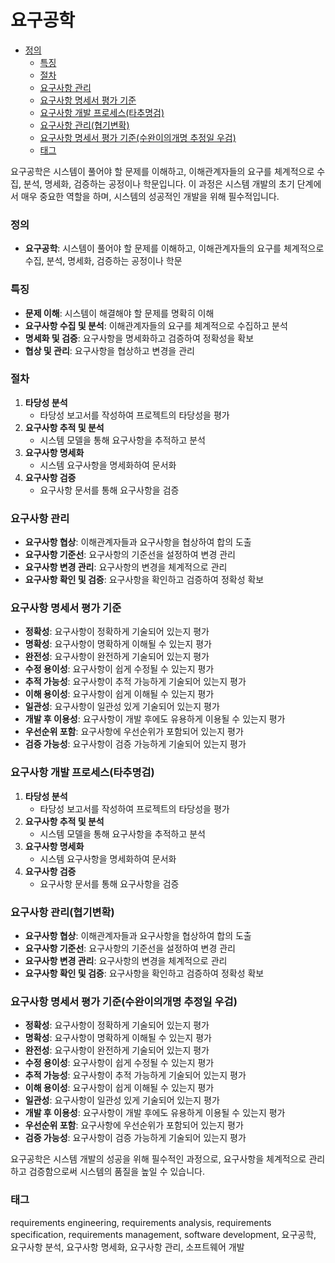 # 요구공학

<!-- mtoc-start -->

- [정의](#정의)
  - [특징](#특징)
  - [절차](#절차)
  - [요구사항 관리](#요구사항-관리)
  - [요구사항 명세서 평가 기준](#요구사항-명세서-평가-기준)
  - [요구사항 개발 프로세스(타추명검)](#요구사항-개발-프로세스타추명검)
  - [요구사항 관리(협기변확)](#요구사항-관리협기변확)
  - [요구사항 명세서 평가 기준(수완이의개명 추정일 우검)](#요구사항-명세서-평가-기준수완이의개명-추정일-우검)
  - [태그](#태그)

<!-- mtoc-end -->

요구공학은 시스템이 풀어야 할 문제를 이해하고, 이해관계자들의 요구를 체계적으로 수집, 분석, 명세화, 검증하는 공정이나 학문입니다. 이 과정은 시스템 개발의 초기 단계에서 매우 중요한 역할을 하며, 시스템의 성공적인 개발을 위해 필수적입니다.

### 정의

- **요구공학**: 시스템이 풀어야 할 문제를 이해하고, 이해관계자들의 요구를 체계적으로 수집, 분석, 명세화, 검증하는 공정이나 학문

### 특징

- **문제 이해**: 시스템이 해결해야 할 문제를 명확히 이해
- **요구사항 수집 및 분석**: 이해관계자들의 요구를 체계적으로 수집하고 분석
- **명세화 및 검증**: 요구사항을 명세화하고 검증하여 정확성을 확보
- **협상 및 관리**: 요구사항을 협상하고 변경을 관리

### 절차

1. **타당성 분석**
   - 타당성 보고서를 작성하여 프로젝트의 타당성을 평가
2. **요구사항 추적 및 분석**
   - 시스템 모델을 통해 요구사항을 추적하고 분석
3. **요구사항 명세화**
   - 시스템 요구사항을 명세화하여 문서화
4. **요구사항 검증**
   - 요구사항 문서를 통해 요구사항을 검증

### 요구사항 관리

- **요구사항 협상**: 이해관계자들과 요구사항을 협상하여 합의 도출
- **요구사항 기준선**: 요구사항의 기준선을 설정하여 변경 관리
- **요구사항 변경 관리**: 요구사항의 변경을 체계적으로 관리
- **요구사항 확인 및 검증**: 요구사항을 확인하고 검증하여 정확성 확보

### 요구사항 명세서 평가 기준

- **정확성**: 요구사항이 정확하게 기술되어 있는지 평가
- **명확성**: 요구사항이 명확하게 이해될 수 있는지 평가
- **완전성**: 요구사항이 완전하게 기술되어 있는지 평가
- **수정 용이성**: 요구사항이 쉽게 수정될 수 있는지 평가
- **추적 가능성**: 요구사항이 추적 가능하게 기술되어 있는지 평가
- **이해 용이성**: 요구사항이 쉽게 이해될 수 있는지 평가
- **일관성**: 요구사항이 일관성 있게 기술되어 있는지 평가
- **개발 후 이용성**: 요구사항이 개발 후에도 유용하게 이용될 수 있는지 평가
- **우선순위 포함**: 요구사항에 우선순위가 포함되어 있는지 평가
- **검증 가능성**: 요구사항이 검증 가능하게 기술되어 있는지 평가

### 요구사항 개발 프로세스(타추명검)

1. **타당성 분석**
   - 타당성 보고서를 작성하여 프로젝트의 타당성을 평가
2. **요구사항 추적 및 분석**
   - 시스템 모델을 통해 요구사항을 추적하고 분석
3. **요구사항 명세화**
   - 시스템 요구사항을 명세화하여 문서화
4. **요구사항 검증**
   - 요구사항 문서를 통해 요구사항을 검증

### 요구사항 관리(협기변확)

- **요구사항 협상**: 이해관계자들과 요구사항을 협상하여 합의 도출
- **요구사항 기준선**: 요구사항의 기준선을 설정하여 변경 관리
- **요구사항 변경 관리**: 요구사항의 변경을 체계적으로 관리
- **요구사항 확인 및 검증**: 요구사항을 확인하고 검증하여 정확성 확보

### 요구사항 명세서 평가 기준(수완이의개명 추정일 우검)

- **정확성**: 요구사항이 정확하게 기술되어 있는지 평가
- **명확성**: 요구사항이 명확하게 이해될 수 있는지 평가
- **완전성**: 요구사항이 완전하게 기술되어 있는지 평가
- **수정 용이성**: 요구사항이 쉽게 수정될 수 있는지 평가
- **추적 가능성**: 요구사항이 추적 가능하게 기술되어 있는지 평가
- **이해 용이성**: 요구사항이 쉽게 이해될 수 있는지 평가
- **일관성**: 요구사항이 일관성 있게 기술되어 있는지 평가
- **개발 후 이용성**: 요구사항이 개발 후에도 유용하게 이용될 수 있는지 평가
- **우선순위 포함**: 요구사항에 우선순위가 포함되어 있는지 평가
- **검증 가능성**: 요구사항이 검증 가능하게 기술되어 있는지 평가

요구공학은 시스템 개발의 성공을 위해 필수적인 과정으로, 요구사항을 체계적으로 관리하고 검증함으로써 시스템의 품질을 높일 수 있습니다.

### 태그

requirements engineering, requirements analysis, requirements specification, requirements management, software development, 요구공학, 요구사항 분석, 요구사항 명세화, 요구사항 관리, 소프트웨어 개발

